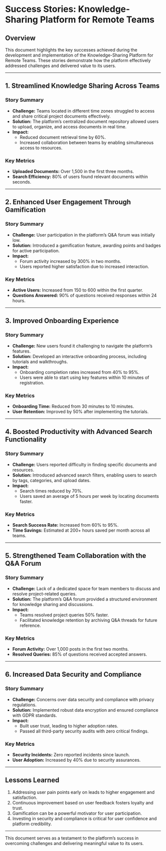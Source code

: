 # Success Stories: Knowledge-Sharing Platform for Remote Teams

## **Overview**
This document highlights the key successes achieved during the development and implementation of the Knowledge-Sharing Platform for Remote Teams. These stories demonstrate how the platform effectively addressed challenges and delivered value to its users.

---

## **1. Streamlined Knowledge Sharing Across Teams**

### **Story Summary**
- **Challenge:** Teams located in different time zones struggled to access and share critical project documents effectively.
- **Solution:** The platform’s centralized document repository allowed users to upload, organize, and access documents in real time.
- **Impact:**
  - Reduced document retrieval time by 60%.
  - Increased collaboration between teams by enabling simultaneous access to resources.

### **Key Metrics**
- **Uploaded Documents:** Over 1,500 in the first three months.
- **Search Efficiency:** 80% of users found relevant documents within seconds.

---

## **2. Enhanced User Engagement Through Gamification**

### **Story Summary**
- **Challenge:** User participation in the platform’s Q&A forum was initially low.
- **Solution:** Introduced a gamification feature, awarding points and badges for active participation.
- **Impact:**
  - Forum activity increased by 300% in two months.
  - Users reported higher satisfaction due to increased interaction.

### **Key Metrics**
- **Active Users:** Increased from 150 to 600 within the first quarter.
- **Questions Answered:** 90% of questions received responses within 24 hours.

---

## **3. Improved Onboarding Experience**

### **Story Summary**
- **Challenge:** New users found it challenging to navigate the platform’s features.
- **Solution:** Developed an interactive onboarding process, including tutorials and walkthroughs.
- **Impact:**
  - Onboarding completion rates increased from 40% to 95%.
  - Users were able to start using key features within 10 minutes of registration.

### **Key Metrics**
- **Onboarding Time:** Reduced from 30 minutes to 10 minutes.
- **User Retention:** Improved by 50% after implementing the tutorials.

---

## **4. Boosted Productivity with Advanced Search Functionality**

### **Story Summary**
- **Challenge:** Users reported difficulty in finding specific documents and resources.
- **Solution:** Introduced advanced search filters, enabling users to search by tags, categories, and upload dates.
- **Impact:**
  - Search times reduced by 70%.
  - Users saved an average of 5 hours per week by locating documents faster.

### **Key Metrics**
- **Search Success Rate:** Increased from 60% to 95%.
- **Time Savings:** Estimated at 200+ hours saved per month across all teams.

---

## **5. Strengthened Team Collaboration with the Q&A Forum**

### **Story Summary**
- **Challenge:** Lack of a dedicated space for team members to discuss and resolve project-related queries.
- **Solution:** The platform’s Q&A forum provided a structured environment for knowledge sharing and discussions.
- **Impact:**
  - Teams resolved project queries 50% faster.
  - Facilitated knowledge retention by archiving Q&A threads for future reference.

### **Key Metrics**
- **Forum Activity:** Over 1,000 posts in the first two months.
- **Resolved Queries:** 85% of questions received accepted answers.

---

## **6. Increased Data Security and Compliance**

### **Story Summary**
- **Challenge:** Concerns over data security and compliance with privacy regulations.
- **Solution:** Implemented robust data encryption and ensured compliance with GDPR standards.
- **Impact:**
  - Built user trust, leading to higher adoption rates.
  - Passed all third-party security audits with zero critical findings.

### **Key Metrics**
- **Security Incidents:** Zero reported incidents since launch.
- **User Adoption:** Increased by 40% due to security assurances.

---

## **Lessons Learned**
1. Addressing user pain points early on leads to higher engagement and satisfaction.
2. Continuous improvement based on user feedback fosters loyalty and trust.
3. Gamification can be a powerful motivator for user participation.
4. Investing in security and compliance is critical for user confidence and platform credibility.

---

This document serves as a testament to the platform’s success in overcoming challenges and delivering meaningful value to its users.

